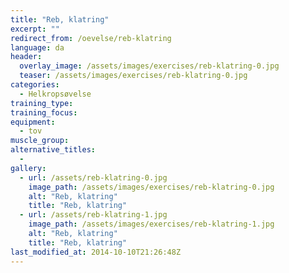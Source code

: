 ```yaml
---
title: "Reb, klatring"
excerpt: ""
redirect_from: /oevelse/reb-klatring
language: da
header:
  overlay_image: /assets/images/exercises/reb-klatring-0.jpg
  teaser: /assets/images/exercises/reb-klatring-0.jpg
categories:
  - Helkropsøvelse
training_type: 
training_focus: 
equipment:
  - tov
muscle_group:
alternative_titles:
  - 
gallery:
  - url: /assets/reb-klatring-0.jpg
    image_path: /assets/images/exercises/reb-klatring-0.jpg
    alt: "Reb, klatring"
    title: "Reb, klatring"
  - url: /assets/reb-klatring-1.jpg
    image_path: /assets/images/exercises/reb-klatring-1.jpg
    alt: "Reb, klatring"
    title: "Reb, klatring"
last_modified_at: 2014-10-10T21:26:48Z
---
```



